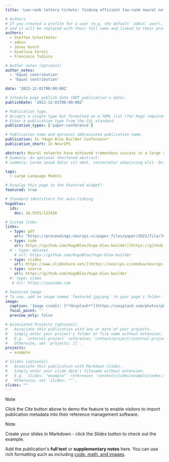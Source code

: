 ```yaml
---
title: 'Low-rank lottery tickets: finding efficient low-rank neural networks via matrix differential equations'

# Authors
# If you created a profile for a user (e.g. the default `admin` user), write the username (folder name) here
# and it will be replaced with their full name and linked to their profile.
authors:
  - Steffen Schotthöfer
  - admin
  - Jonas Kusch
  - Gianluca Ceruti
  - Francesco Tudisco

# Author notes (optional)
author_notes:
  - 'Equal contribution'
  - 'Equal contribution'

date: '2022-12-01T00:00:00Z'

# Schedule page publish date (NOT publication's date).
publishDate: '2022-12-01T00:00:00Z'

# Publication type.
# Accepts a single type but formatted as a YAML list (for Hugo requirements).
# Enter a publication type from the CSL standard.
publication_types: ['paper-conference']

# Publication name and optional abbreviated publication name.
publication: In *Hugo Blox Builder Conference*
publication_short: In NeurIPS

abstract: Neural networks have achieved tremendous success in a large variety of applications. However, their memory footprint and computational demand can render them impractical in application settings with limited hardware or energy resources. In this work, we propose a novel algorithm to find efficient low-rank subnetworks. Remarkably, these subnetworks are determined and adapted already during the training phase and the overall time and memory resources required by both training and evaluating them is significantly reduced. The main idea is to restrict the weight matrices to a low-rank manifold and to update the low-rank factors rather than the full matrix during training. To derive training updates that are restricted to the prescribed manifold, we employ techniques from dynamic model order reduction for matrix differential equations. Moreover, our method automatically and dynamically adapts the ranks during training to achieve a desired approximation accuracy.The efficiency of the proposed method is demonstrated through a variety of numerical experiments on fully-connected and convolutional networks.
# Summary. An optional shortened abstract.
# summary: Lorem ipsum dolor sit amet, consectetur adipiscing elit. Duis posuere tellus ac convallis placerat. Proin tincidunt magna sed ex sollicitudin condimentum.

tags:
  - Large Language Models

# Display this page in the Featured widget?
featured: true

# Standard identifiers for auto-linking
hugoblox:
  ids:
    doi: 10.5555/123456

# Custom links
links:
  - type: pdf
    url: "https://proceedings.neurips.cc/paper_files/paper/2022/file/7e98b00eeafcdaeb0c5661fb9355be3a-Paper-Conference.pdf"
  - type: code
    url: https://github.com/HugoBlox/hugo-blox-builder](https://github.com/COMPiLELab/DLRT-Net
  # - type: dataset
    # url: https://github.com/HugoBlox/hugo-blox-builder
  - type: slides
    url: https://www.slideshare.net/](https://neurips.cc/media/neurips-2022/Slides/53825_SZbm58f.pdf
  - type: source
    url: https://github.com/HugoBlox/hugo-blox-builder
  #- type: video
   # url: https://youtube.com

# Featured image
# To use, add an image named `featured.jpg/png` to your page's folder.
image:
  caption: 'Image credit: [**Unsplash**](https://unsplash.com/photos/pLCdAaMFLTE)'
  focal_point: ''
  preview_only: false

# Associated Projects (optional).
#   Associate this publication with one or more of your projects.
#   Simply enter your project's folder or file name without extension.
#   E.g. `internal-project` references `content/project/internal-project/index.md`.
#   Otherwise, set `projects: []`.
projects:
  - example

# Slides (optional).
#   Associate this publication with Markdown slides.
#   Simply enter your slide deck's filename without extension.
#   E.g. `slides: "example"` references `content/slides/example/index.md`.
#   Otherwise, set `slides: ""`.
slides: ""
---
```


> [!NOTE]
> Click the _Cite_ button above to demo the feature to enable visitors to import publication metadata into their reference management software.

> [!NOTE]
> Create your slides in Markdown - click the _Slides_ button to check out the example.

Add the publication's **full text** or **supplementary notes** here. You can use rich formatting such as including [code, math, and images](https://docs.hugoblox.com/content/writing-markdown-latex/).

